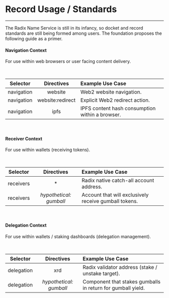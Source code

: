 

# Record Usage / Standards

---

The Radix Name Service is still in its infancy, so docket and record standards are still being formed among users. The foundation proposes the following guide as a primer.<br />

#### Navigation Context

For use within web browsers or user facing content delivery.

<br />
<div style="max-width:1024px">

| Selector | Directives | Example Use Case |
| :-----------: | :-----------: | :----------- |
| navigation | website | Web2 website navigation. |
| navigation | website:redirect | Explicit Web2 redirect action. |
| navigation | ipfs | IPFS content hash consumption within a browser. |

</div>
<br />

#### Receiver Context

For use within wallets (receiving tokens).

<br />
<div style="max-width:1024px">

| Selector | Directives | Example Use Case |
| :-----------: | :-----------: | :----------- |
| receivers | * | Radix native catch-all account address. |
| receivers | <em>hypothetical: gumball</em> | Account that will exclusively receive gumball tokens. |

</div>
<br />

#### Delegation Context

For use within wallets / staking dashboards (delegation management).

<br />
<div style="max-width:1024px">

| Selector | Directives | Example Use Case |
| :-----------: | :-----------: | :----------- |
| delegation | xrd | Radix validator address (stake / unstake target). |
| delegation | <em>hypothetical: gumball</em> | Component that stakes gumballs in return for gumball yield. |

</div>
<br />

